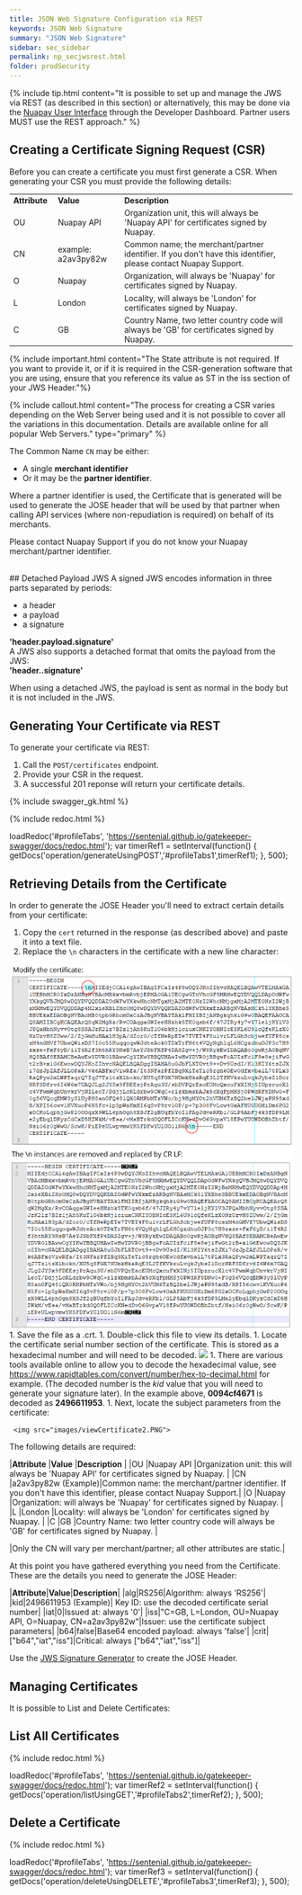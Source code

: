 ```yaml
---
title: JSON Web Signature Configuration via REST
keywords: JSON Web Signature
summary: "JSON Web Signature"
sidebar: sec_sidebar
permalink: np_secjwsrest.html
folder: prodSecurity
---
```


{% include tip.html content="It is possible to set up and manage the JWS via REST (as described in this section) or alternatively, this may be done via the [Nuapay User Interface](np_secjwsui.html) through the Developer Dashboard. Partner users MUST use the REST approach." %}

## Creating a Certificate Signing Request (CSR)

Before you can create a certificate you must first generate a CSR.
When generating your CSR you must provide the following details:

<table style="width: 100%;mc-table-style: url('Resources/TableStyles/Simple.css');" class="TableStyle-Simple" cellspacing="0">
		<col style="width: 101px;" class="TableStyle-Simple-Column-Column1" />
		<col style="width: 198px;" class="TableStyle-Simple-Column-Column1" />
		<col style="width: 1140px;" class="TableStyle-Simple-Column-Column1" />
		<tbody>
			<tr>
				<td>
					<b>Attribute</b>
				</td>
				<td>
					<b>Value</b>
				</td>
				<td>
					<b>Description</b>
				</td>
			</tr>
			<tr>
				<td>OU</td>
				<td>Nuapay API</td>
				<td>Organization unit, this will always be 'Nuapay API' for certificates signed by Nuapay.</td>
			</tr>
			<tr>
				<td>CN</td>
				<td>example: a2av3py82w</td>
				<td>Common name; the merchant/partner identifier. If you don't have this identifier, please contact Nuapay Support.</td>
			</tr>
			<tr>
				<td>O</td>
				<td>Nuapay</td>
				<td>Organization, will always be 'Nuapay' for certificates signed by Nuapay.</td>
			</tr>
			<tr>
				<td>L</td>
				<td>London</td>
				<td>Locality, will always be 'London' for certificates signed by Nuapay.</td>
			</tr>
			<tr>
				<td>C</td>
				<td>GB</td>
				<td>Country Name, two letter country code will always be 'GB' for certificates signed by Nuapay.</td>
			</tr>
		</tbody>
	</table>

{% include important.html content="The State attribute is not required. If you want to provide it, or if it is required in the CSR-generation software that you are using, ensure that you reference its value as ST in the iss section of your JWS Header."%}

{% include callout.html content="The process for creating a CSR varies depending on the Web Server being used and it is not possible to cover all the variations in this documentation. Details are available online for all popular Web Servers." type="primary" %}

The Common Name `CN` may be either:
* A single **merchant identifier**
* Or it may be the **partner identifier**.

Where a partner identifier is used, the Certificate that is generated will be used to generate the JOSE header that will be used by that partner when calling API services (where non-repudiation is required) on behalf of its merchants.

Please contact Nuapay Support if you do not know your Nuapay merchant/partner identifier.

<br/>
## Detached Payload JWS
A signed JWS encodes information in three parts separated by periods:
<ul>
 <li>a header</li>
 <li>a payload</li>
 <li>a signature</li>
</ul>
<strong>'header.payload.signature' </strong>
<br/>
A JWS also supports a detached format that omits the payload from the JWS:
<br/>
<strong>'header..signature' </strong>
<br/>
<p>
When using a detached JWS, the payload is sent as normal in the body but it is not included in the JWS.
</p>



## Generating Your Certificate via REST

To generate your certificate via REST:

1. Call the `POST/certificates` endpoint.
1. Provide your CSR in the request.
1. A successful 201 reponse will return your certificate details.


{% include swagger_gk.html %}

<ul id="profileTabs1" class="nav nav-tabs">



</ul>

{% include redoc.html %}

loadRedoc('#profileTabs', 'https://sentenial.github.io/gatekeeper-swagger/docs/redoc.html');
var timerRef1 = setInterval(function() { getDocs('operation/generateUsingPOST','#profileTabs1',timerRef1); }, 500);


</script>


</div>
</div>


## Retrieving Details from the Certificate

In order to generate the JOSE Header you'll need to extract certain details from your certificate:

1. Copy the `cert` returned in the response (as described above) and paste it into a text file.
1. Replace the `\n` characters in the certificate with a new line character:
<img src = "images/sec_cert_newLine.png">
1. Save the file as a .crt.
1. Double-click this file to view its details.
1. Locate the certificate serial number section of the certificate. This is stored as a hexadecimal number and will need to be decoded.

   <img src="images/ViewCertificate.png">
1. There are various tools available online to allow you to decode the hexadecimal value, see <a href = "https://www.rapidtables.com/convert/number/hex-to-decimal.html" target = "_blank">https://www.rapidtables.com/convert/number/hex-to-decimal.html</a> for example. (The decoded number is the <i>kid</i> value that you will need to generate your signature later). In the example above, <b>0094cf4671</b> is decoded as <b>2496611953</b>.</li>
1. Next, locate the subject parameters from the certificate:

	 <img src="images/viewCertificate2.PNG">

The following details are required:

|**Attribute**	|**Value**	|**Description**																							|
|OU				|Nuapay API	|Organization unit: this will always be 'Nuapay API' for certificates signed by Nuapay.						|
|CN				|a2av3py82w (Example)|Common name: the merchant/partner identifier. If you don't have this identifier, please contact Nuapay Support.|
|O				|Nuapay		|Organization: will always be 'Nuapay' for certificates signed by Nuapay.									|
|L				|London		|Locality: will always be 'London' for certificates signed by Nuapay.										|
|C				|GB			|Country Name: two letter country code will always be 'GB' for certificates signed by Nuapay.				|

|Only the CN will vary per merchant/partner; all other attributes are static.|

At this point you have gathered everything you need from the Certificate. These are the details you need to generate the JOSE Header:

|**Attribute**|**Value**|**Description**|
|alg|RS256|Algorithm: always 'RS256'|
|kid|2496611953 (Example)| Key ID: use the decoded certificate serial number|
|iat|0|Issued at: always '0'|
|iss|"C=GB, L=London, OU=Nuapay API, O=Nuapay, CN=a2av3py82w"|Issuer: use the certificate subject parameters|
|b64|false|Base64 encoded payload: always 'false'|
|crit|["b64","iat","iss"]|Critical: always ["b64","iat","iss"]|

Use the [JWS Signature Generator](np_secjwsgenerator.html) to create the JOSE Header.

## Managing Certificates

It is possible to List and Delete Certificates:

## List All Certificates

<ul id="profileTabs2" class="nav nav-tabs">


</ul>

{% include redoc.html %}

loadRedoc('#profileTabs', 'https://sentenial.github.io/gatekeeper-swagger/docs/redoc.html');
var timerRef2 = setInterval(function() { getDocs('operation/listUsingGET','#profileTabs2',timerRef2); }, 500);


</script>


<div id="mydiv"></div>
</div>
</div>

## Delete a Certificate

<ul id="profileTabs3" class="nav nav-tabs">


</ul>

{% include redoc.html %}

loadRedoc('#profileTabs', 'https://sentenial.github.io/gatekeeper-swagger/docs/redoc.html');
var timerRef3 = setInterval(function() { getDocs('operation/deleteUsingDELETE','#profileTabs3',timerRef3); }, 500);


</script>


</div>
</div>
